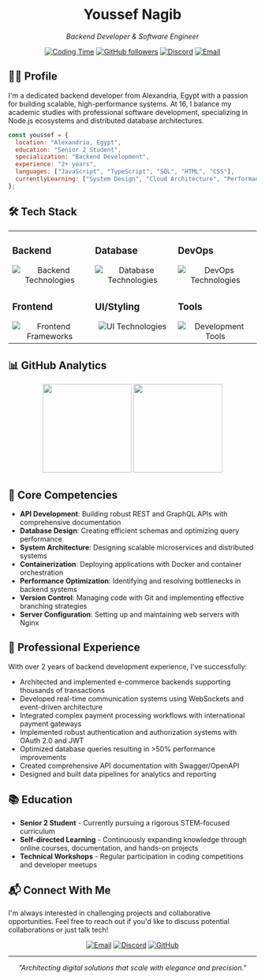 <div align="center">
  <h1>Youssef Nagib</h1>
  <p><em>Backend Developer & Software Engineer</em></p>
  
  [![Coding Time](https://wakatime.com/badge/user/d9cc84a7-47ef-4c4e-bcac-5fd536875d2e.svg)](https://wakatime.com/@d9cc84a7-47ef-4c4e-bcac-5fd536875d2e)
  [![GitHub followers](https://img.shields.io/github/followers/itsusif?label=Follow&style=social)](https://github.com/itsusif)
  [![Discord](https://img.shields.io/badge/Discord-u.si-5865F2?style=flat&logo=discord&logoColor=white)](https://discord.com/users/833340407130882068)
  [![Email](https://img.shields.io/badge/Email-hello%40usif.me-D14836?style=flat&logo=gmail&logoColor=white)](mailto:hello@usif.me)
</div>

## 👨‍💻 Profile

I'm a dedicated backend developer from Alexandria, Egypt with a passion for building scalable, high-performance systems. At 16, I balance my academic studies with professional software development, specializing in Node.js ecosystems and distributed database architectures.

```javascript
const youssef = {
  location: "Alexandria, Egypt",
  education: "Senior 2 Student",
  specialization: "Backend Development",
  experience: "2+ years",
  languages: ["JavaScript", "TypeScript", "SQL", "HTML", "CSS"],
  currentlyLearning: ["System Design", "Cloud Architecture", "Performance Optimization"]
};
```

## 🛠️ Tech Stack

<table>
  <tr>
    <td valign="top" width="33%">
      <h3>Backend</h3>
      <div align="center">
        <img src="https://go-skill-icons.vercel.app/api/icons?i=nodejs,expressjs,graphql,js,ts" alt="Backend Technologies" />
      </div>
    </td>
    <td valign="top" width="33%">
      <h3>Database</h3>
      <div align="center">
        <img src="https://go-skill-icons.vercel.app/api/icons?i=postgresql,mongodb,sqlite" alt="Database Technologies" />
      </div>
    </td>
    <td valign="top" width="33%">
      <h3>DevOps</h3>
      <div align="center">
        <img src="https://go-skill-icons.vercel.app/api/icons?i=docker,nginx,git,github" alt="DevOps Technologies" />
      </div>
    </td>
  </tr>
  <tr>
    <td valign="top" width="33%">
      <h3>Frontend</h3>
      <div align="center">
        <img src="https://go-skill-icons.vercel.app/api/icons?i=react,nextjs,svelte" alt="Frontend Frameworks" />
      </div>
    </td>
    <td valign="top" width="33%">
      <h3>UI/Styling</h3>
      <div align="center">
        <img src="https://go-skill-icons.vercel.app/api/icons?i=html,css,tailwindcss,bootstrap" alt="UI Technologies" />
      </div>
    </td>
    <td valign="top" width="33%">
      <h3>Tools</h3>
      <div align="center">
        <img src="https://go-skill-icons.vercel.app/api/icons?i=vscode,postman,discord" alt="Development Tools" />
      </div>
    </td>
  </tr>
</table>

## 📊 GitHub Analytics

<div align="center">
  <img height="180em" src="https://github-readme-stats.vercel.app/api?username=itsusif&show_icons=true&theme=tokyonight&include_all_commits=true&count_private=true"/>
  <img height="180em" src="https://github-readme-stats.vercel.app/api/wakatime?username=itsusif&theme=tokyonight&layout=compact"/>
</div>

## 💼 Core Competencies

- **API Development**: Building robust REST and GraphQL APIs with comprehensive documentation
- **Database Design**: Creating efficient schemas and optimizing query performance
- **System Architecture**: Designing scalable microservices and distributed systems
- **Containerization**: Deploying applications with Docker and container orchestration
- **Performance Optimization**: Identifying and resolving bottlenecks in backend systems
- **Version Control**: Managing code with Git and implementing effective branching strategies
- **Server Configuration**: Setting up and maintaining web servers with Nginx

## 🚀 Professional Experience

With over 2 years of backend development experience, I've successfully:

- Architected and implemented e-commerce backends supporting thousands of transactions
- Developed real-time communication systems using WebSockets and event-driven architecture
- Integrated complex payment processing workflows with international payment gateways
- Implemented robust authentication and authorization systems with OAuth 2.0 and JWT
- Optimized database queries resulting in >50% performance improvements
- Created comprehensive API documentation with Swagger/OpenAPI
- Designed and built data pipelines for analytics and reporting

## 📚 Education

- **Senior 2 Student** - Currently pursuing a rigorous STEM-focused curriculum
- **Self-directed Learning** - Continuously expanding knowledge through online courses, documentation, and hands-on projects
- **Technical Workshops** - Regular participation in coding competitions and developer meetups

## 📬 Connect With Me

I'm always interested in challenging projects and collaborative opportunities. Feel free to reach out if you'd like to discuss potential collaborations or just talk tech!

<div align="center">
  
  [![Email](https://img.shields.io/badge/Email-hello%40usif.me-D14836?style=for-the-badge&logo=gmail&logoColor=white)](mailto:hello@usif.me)
  [![Discord](https://img.shields.io/badge/Discord-u.si-5865F2?style=for-the-badge&logo=discord&logoColor=white)](https://discord.com/users/833340407130882068)
  [![GitHub](https://img.shields.io/badge/GitHub-itsusif-181717?style=for-the-badge&logo=github&logoColor=white)](https://github.com/itsusif)
  
</div>

---

<div align="center">
  <p><em>"Architecting digital solutions that scale with elegance and precision."</em></p>
</div>
